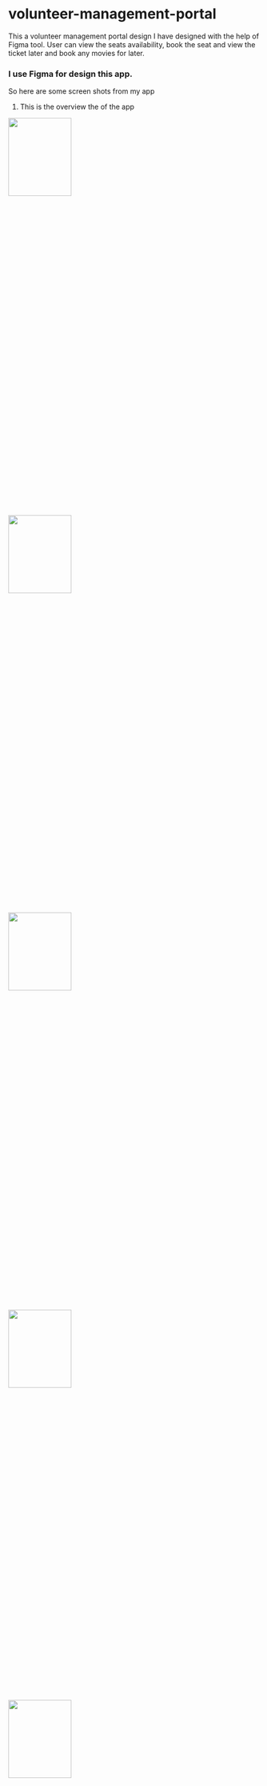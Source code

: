 # volunteer-management-portal

This a volunteer management portal design I have designed with the help of Figma tool.
User can view the seats availability, book the seat and view the ticket later and book any movies for later.  

### I use Figma for design this app. 

So here are some screen shots from my app

1. This is the overview the of the app

<img src="https://github.com/HansiLeelasena/Movie-Theater-App/blob/9b0d7fcfeff6de454390f4dcb8aa6c41a14183e9/1.png" width="50%" height="20%"  /> </br>

<img src="https://github.com/HansiLeelasena/Movie-Theater-App/blob/9b0d7fcfeff6de454390f4dcb8aa6c41a14183e9/2.png" width="50%" height="20%"  /> </br>

<img src="https://github.com/HansiLeelasena/Movie-Theater-App/blob/9b0d7fcfeff6de454390f4dcb8aa6c41a14183e9/3.png" width="50%" height="20%"  /> </br>

<img src="https://github.com/HansiLeelasena/Movie-Theater-App/blob/9b0d7fcfeff6de454390f4dcb8aa6c41a14183e9/4.png" width="50%" height="20%"  /> </br>
<img src="https://github.com/HansiLeelasena/Movie-Theater-App/blob/9b0d7fcfeff6de454390f4dcb8aa6c41a14183e9/5.png" width="50%" height="20%"  /> </br>
<img src="https://github.com/HansiLeelasena/Movie-Theater-App/blob/9b0d7fcfeff6de454390f4dcb8aa6c41a14183e9/6.png" width="50%" height="20%"  /> </br>
<img src="https://github.com/HansiLeelasena/Movie-Theater-App/blob/9b0d7fcfeff6de454390f4dcb8aa6c41a14183e9/7.png" width="50%" height="20%"  /> </br>
<img src="https://github.com/HansiLeelasena/Movie-Theater-App/blob/9b0d7fcfeff6de454390f4dcb8aa6c41a14183e9/8.png" width="50%" height="20%"  /> </br>
<img src="https://github.com/HansiLeelasena/Movie-Theater-App/blob/9b0d7fcfeff6de454390f4dcb8aa6c41a14183e9/9.png" width="50%" height="20%"  /> </br>


